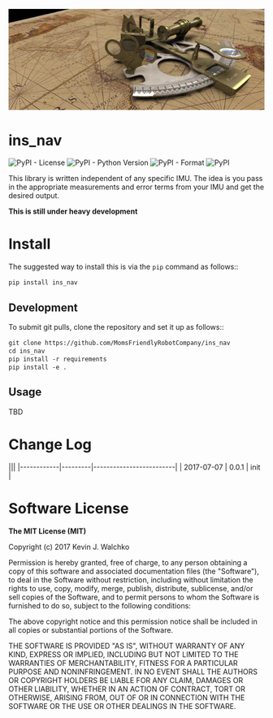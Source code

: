 [![](https://raw.githubusercontent.com/MomsFriendlyRobotCompany/ins_nav/master/docs/pics/header.jpg)](https://github.com/MomsFriendlyRobotCompany/ins_nav)

# ins_nav

![PyPI - License](https://img.shields.io/pypi/l/ins_nav.svg)
![PyPI - Python Version](https://img.shields.io/pypi/pyversions/ins_nav.svg)
![PyPI - Format](https://img.shields.io/pypi/format/ins_nav.svg)
![PyPI](https://img.shields.io/pypi/v/ins_nav.svg)


This library is written independent of any specific IMU. The idea is you pass in the appropriate
measurements and error terms from your IMU and get the desired output.

**This is still under heavy development**

# Install

The suggested way to install this is via the `pip` command as follows::

	pip install ins_nav

## Development

To submit git pulls, clone the repository and set it up as follows::

	git clone https://github.com/MomsFriendlyRobotCompany/ins_nav
	cd ins_nav
	pip install -r requirements
	pip install -e .

## Usage

TBD

# Change Log

|||
|------------|---------|-------------------------|
| 2017-07-07 | 0.0.1   | init                    |

# Software License

**The MIT License (MIT)**

Copyright (c) 2017 Kevin J. Walchko

Permission is hereby granted, free of charge, to any person obtaining a copy of
this software and associated documentation files (the "Software"), to deal in
the Software without restriction, including without limitation the rights to
use, copy, modify, merge, publish, distribute, sublicense, and/or sell copies
of the Software, and to permit persons to whom the Software is furnished to do
so, subject to the following conditions:

The above copyright notice and this permission notice shall be included in all
copies or substantial portions of the Software.

THE SOFTWARE IS PROVIDED "AS IS", WITHOUT WARRANTY OF ANY KIND, EXPRESS OR
IMPLIED, INCLUDING BUT NOT LIMITED TO THE WARRANTIES OF MERCHANTABILITY, FITNESS
FOR A PARTICULAR PURPOSE AND NONINFRINGEMENT. IN NO EVENT SHALL THE AUTHORS OR
COPYRIGHT HOLDERS BE LIABLE FOR ANY CLAIM, DAMAGES OR OTHER LIABILITY, WHETHER
IN AN ACTION OF CONTRACT, TORT OR OTHERWISE, ARISING FROM, OUT OF OR IN
CONNECTION WITH THE SOFTWARE OR THE USE OR OTHER DEALINGS IN THE SOFTWARE.
